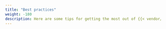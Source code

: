 ```yaml
---
title: "Best practices"
weight: -180
description: Here are some tips for getting the most out of {{< vendor/name >}}'s many features.
---
```

